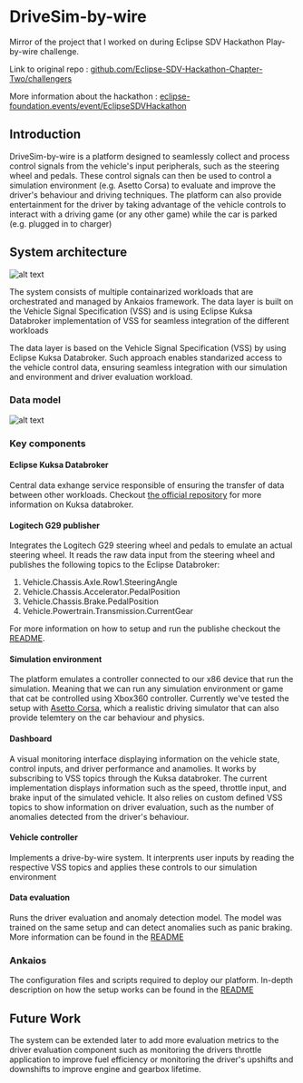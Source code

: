 # DriveSim-by-wire

Mirror of the project that I worked on during Eclipse SDV Hackathon Play-by-wire challenge. 

Link to original repo : [github.com/Eclipse-SDV-Hackathon-Chapter-Two/challengers](https://github.com/Eclipse-SDV-Hackathon-Chapter-Two/challengers.git)

More information about the hackathon : [eclipse-foundation.events/event/EclipseSDVHackathon](https://www.eclipse-foundation.events/event/EclipseSDVHackathon/summary)

## Introduction

DriveSim-by-wire is a platform designed to seamlessly collect and process control signals from the vehicle's input peripherals, such as the steering wheel and pedals. These control signals can then be used to control a simulation environment (e.g. Asetto Corsa) to evaluate and improve the driver's behaviour and driving techniques. The platform can also provide entertainment for the driver by taking advantage of the vehicle controls to interact with a driving game (or any other game) while the car is parked (e.g. plugged in to charger)

## System architecture

![alt text](docs/system-architecture.png)

The system consists of multiple containarized workloads that are orchestrated and managed by Ankaios framework. The data layer is built on the Vehicle Signal Specification (VSS) and is using Eclipse Kuksa Databroker implementation of VSS for seamless integration of the different workloads

The data layer is based on the Vehicle Signal Specification (VSS) by using Eclipse Kuksa Databroker. Such approach enables standarized access to the vehicle control data, ensuring seamless integration with our simulation and environment and driver evaluation workload.

### Data model

![alt text](docs/data-model.png)

### Key components

#### Eclipse Kuksa Databroker

Central data exhange service responsible of ensuring the transfer of data between other workloads. Checkout [the official repository](https://github.com/eclipse-kuksa/kuksa-databroker) for more information on Kuksa databroker.

#### Logitech G29 publisher

Integrates the Logitech G29 steering wheel and pedals to emulate an actual steering wheel. It reads the raw data input from the steering wheel and publishes the following topics to the Eclipse Databroker:

1. Vehicle.Chassis.Axle.Row1.SteeringAngle
2. Vehicle.Chassis.Accelerator.PedalPosition
3. Vehicle.Chassis.Brake.PedalPosition
4. Vehicle.Powertrain.Transmission.CurrentGear

For more information on how to setup and run the publishe checkout the [README](G29-publisher/README.md).

#### Simulation environment

The platform emulates a controller connected to our x86 device that run the simulation. Meaning that we can run any simulation environment or game that cat be controlled using Xbox360 controller. Currently we've tested the setup with [Asetto Corsa](https://assettocorsa.gg/), which a realistic driving simulator that can also provide telemtery on the car behaviour and physics.

#### Dashboard

A visual monitoring interface displaying information on the vehicle state, control inputs, and driver performance and anamolies. It works by subscribing to VSS topics through the Kuksa databroker. The current implementation displays information such as the speed, throttle input, and brake input of the simulated vehicle. It also relies on custom defined VSS topics to show information on driver evaluation, such as the number of anomalies detected from the driver's behaviour.

#### Vehicle controller

Implements a drive-by-wire system. It interprents user inputs by reading the respective VSS topics and applies these controls to our simulation environment

#### Data evaluation

Runs the driver evaluation and anomaly detection model. The model was trained on the same setup and can detect anomalies such as panic braking. More information can be found in the [README](Drive-data-eval)

### Ankaios

The configuration files and scripts required to deploy our platform. In-depth description on how the setup works can be found in the [README](ankaios)

## Future Work

The system can be extended later to add more evaluation metrics to the driver evaluation component such as monitoring the drivers throttle application to improve fuel efficiency or monitoring the driver's upshifts and downshifts to improve engine and gearbox lifetime.
